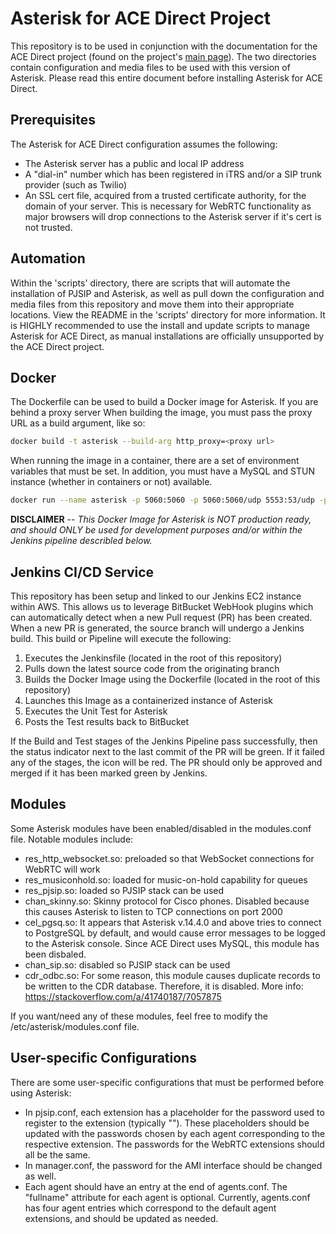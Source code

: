 # **Asterisk for ACE Direct Project**

This repository is to be used in conjunction with the documentation for the ACE Direct project (found on the project's [main page](https://github.com/FCC/ACEDirect/tree/master/docs)). The two directories contain configuration and media files to be used with this version of Asterisk. Please read this entire document before installing Asterisk for ACE Direct.

## Prerequisites

The Asterisk for ACE Direct configuration assumes the following:

* The Asterisk server has a public and local IP address
* A "dial-in" number which has been registered in iTRS and/or a SIP trunk provider (such as Twilio)
* An SSL cert file, acquired from a trusted certificate authority, for the domain of your server. This is necessary for WebRTC functionality as major browsers will drop connections to the Asterisk server if it's cert is not trusted.

## Automation

Within the 'scripts' directory, there are scripts that will automate the installation of PJSIP and Asterisk, as well as 
pull down the configuration and media files from this repository and move them into their appropriate locations.  View the README in the 'scripts'
directory for more information. It is HIGHLY recommended to use the install and update scripts to manage Asterisk for ACE Direct, as manual installations are officially unsupported by the ACE Direct project.

## Docker
The Dockerfile can be used to build a Docker image for Asterisk. If you are behind a proxy server When building the image, you must pass the proxy URL as a build argument, like so:

```sh
docker build -t asterisk --build-arg http_proxy=<proxy url>
```

When running the image in a container, there are a set of environment variables that must be set. In addition, you must have a MySQL and STUN instance (whether in containers or not) available.

```sh
docker run --name asterisk -p 5060:5060 -p 5060:5060/udp 5553:53/udp -p 8090:443 -p 5038:5038 -p 10000-10010:10000-10010 -e PUBLIC_IP=<public ip address> -e SUTN_ADDR=<stun address> MYSQL_DB=<mysql address> MYSQL_TABLE=<mysql cdr table> MYSQL_USER=<mysql user> MYSQL_PASS=<mysql password> -v <SSL cert file>:/etc/asterisk/keys/star.pem -v <SSL key file>:/etc/asterisk/keys/star.key asterisk
```

**DISCLAIMER** -- *This Docker Image for Asterisk is NOT production ready, and should ONLY be used for development purposes and/or within the Jenkins pipeline describled below.*

## Jenkins CI/CD Service
This repository has been setup and linked to our Jenkins EC2 instance within AWS. This allows us to leverage BitBucket WebHook plugins which can automatically detect when a new Pull request (PR) has been created. When a new PR is generated, the source branch will undergo a Jenkins build. This build or Pipeline will execute the following:
1. Executes the Jenkinsfile (located in the root of this repository)
2. Pulls down the latest source code from the originating branch 
3. Builds the Docker Image using the Dockerfile (located in the root of this repository)
4. Launches this Image as a containerized instance of Asterisk 
5. Executes the Unit Test for Asterisk 
6. Posts the Test results back to BitBucket

If the Build and Test stages of the Jenkins Pipeline pass successfully, then the status indicator next to the last commit of the PR will be green. If it failed any of the stages, the icon will be red. The PR should only be approved and merged if it has been marked green by Jenkins. 

## Modules

Some Asterisk modules have been enabled/disabled in the modules.conf file. Notable modules include:

* res_http_websocket.so: preloaded so that WebSocket connections for WebRTC will work
* res_musiconhold.so: loaded for music-on-hold capability for queues
* res_pjsip.so: loaded so PJSIP stack can be used
* chan_skinny.so: Skinny protocol for Cisco phones. Disabled because this causes Asterisk to listen to TCP connections on port 2000
* cel_pgsq.so: It appears that Asterisk v.14.4.0 and above tries to connect to PostgreSQL by default, and would cause error messages to be logged to the Asterisk console. Since ACE Direct uses MySQL, this module has been disbaled.
* chan_sip.so: disabled so PJSIP stack can be used
* cdr_odbc.so: For some reason, this module causes duplicate records to be written to the CDR database. Therefore, it is disabled. More info: https://stackoverflow.com/a/41740187/7057875

If you want/need any of these modules, feel free to modify the /etc/asterisk/modules.conf file.

## User-specific Configurations

There are some user-specific configurations that must be performed before using Asterisk:

* In pjsip.conf, each extension has a placeholder for the password used to register to the extension (typically "<password>"). These placeholders should be updated with the passwords chosen by each agent corresponding to the respective extension. The passwords for the WebRTC extensions should all be the same.
* In manager.conf, the password for the AMI interface should be changed as well.
* Each agent should have an entry at the end of agents.conf. The "fullname" attribute for each agent is optional. Currently, agents.conf has four agent entries which correspond to the default agent extensions, and should be updated as needed.


